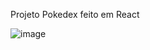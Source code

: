 Projeto Pokedex feito em React

![image](https://user-images.githubusercontent.com/66179369/154161080-82a0473b-1546-433d-a3b8-fe9505c4bb8b.png)
